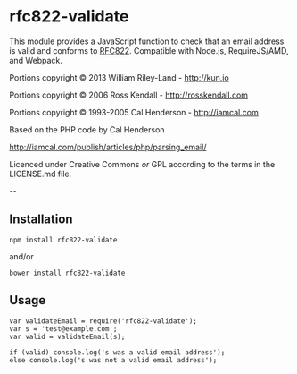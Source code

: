 rfc822-validate
===============

This module provides a JavaScript function to check that an email address is valid and conforms to [RFC822][1].  Compatible with Node.js, RequireJS/AMD, and Webpack.

Portions copyright © 2013 William Riley-Land - http://kun.io

Portions copyright © 2006 Ross Kendall - http://rosskendall.com

Portions copyright © 1993-2005 Cal Henderson - http://iamcal.com

Based on the PHP code by Cal Henderson

http://iamcal.com/publish/articles/php/parsing_email/

Licenced under Creative Commons _or_ GPL according to the terms in the LICENSE.md file.  

--

Installation
------------

    npm install rfc822-validate
    
and/or

    bower install rfc822-validate
    
Usage
-----

    var validateEmail = require('rfc822-validate');
    var s = 'test@example.com';
    var valid = validateEmail(s);
    
    if (valid) console.log('s was a valid email address');
    else console.log('s was not a valid email address');


[1]: http://www.ietf.org/rfc/rfc0822.txt "RFC822"
